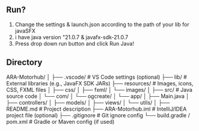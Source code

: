 ## Run?
1. Change the settings & launch.json according to the path of your lib for javaSFX
2. i have java version "21.0.7 & javafx-sdk-21.0.7
3. Press drop down run button and click Run Java!

## Directory
ARA-Motorhub/
│
├── .vscode/                  # VS Code settings (optional)
├── lib/                      # External libraries (e.g., JavaFX SDK JARs)
├── resources/                # Images, icons, CSS, FXML files
│   ├── css/
│   ├── fxml/
│   └── images/
│
├── src/                      # Java source code
│   └── com/
│       └── ogcreate/
│           └── app/
│               ├── Main.java
│               ├── controllers/
│               ├── models/
│               ├── views/
│               └── utils/
│
├── README.md                 # Project description
├── ARA-Motorhub.iml          # IntelliJ/IDEA project file (optional)
├── .gitignore                # Git ignore config
└── build.gradle / pom.xml    # Gradle or Maven config (if used)
